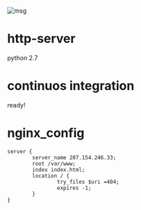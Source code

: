 ![msg](http://207.154.246.33/msg1.png)
# http-server
python 2.7
# continuos integration
ready!

# nginx_config
```
server {
        server_name 207.154.246.33;
        root /var/www;
        index index.html;
        location / {
                try_files $uri =404;
                expires -1;
        }
}
```
